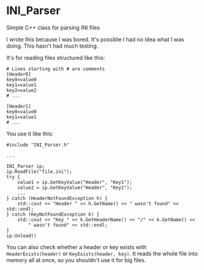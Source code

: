 # INI_Parser
Simple C++ class for parsing INI files

I wrote this because I was bored. It's possible I had no idea what I was doing. This hasn't had much testing.

It's for reading files structured like this:

```
# Lines starting with # are comments
[Header0]
key0=value0
key1=value1
key2=value2
# ...

[Header1]
key0=value0
key1=value1
# ...
```

You use it like this:

```
#include "INI_Parser.h"

...

INI_Parser ip;
ip.ReadFile("file.ini");
try {
	value1 = ip.GetKeyValue("Header", "Key1");
	value2 = ip.GetKeyValue("Header", "Key1");
	...
} catch (HeaderNotFoundException h) {
	std::cout << "Header " << h.GetName() << " wasn't found" << std::endl;
} catch (KeyNotFoundException k) {
	std::cout << "Key " << k.GetHeaderName() << "/" << k.GetName() <<
		" wasn't found" << std::endl;
}
ip.Unload()
```
 
You can also check whether a header or key exists with `HeaderExists(header)` or
`KeyExists(header, key)`. It reads the whole file into memory all at once, so you
shouldn't use it for big files.
